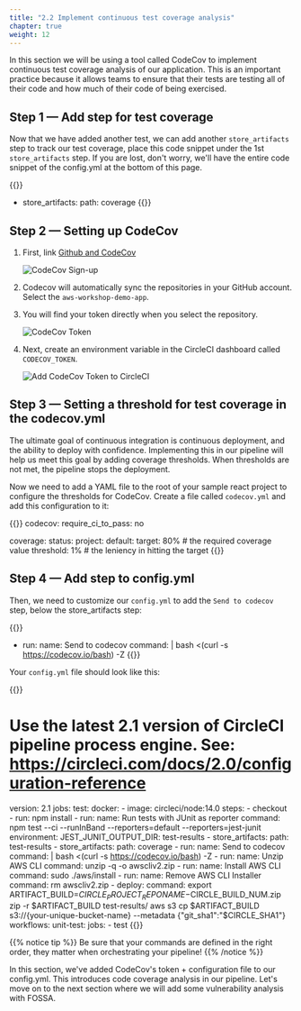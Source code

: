 ```yaml
---
title: "2.2 Implement continuous test coverage analysis"
chapter: true
weight: 12
---
```


In this section we will be using a tool called CodeCov to implement continuous test coverage analysis of our application. This is an important practice because it allows teams to ensure that their tests are testing all of their code and how much of their code of being exercised. 

## Step 1 &mdash; Add step for test coverage

Now that we have added another test, we can add another `store_artifacts` step to track our test coverage, place this code snippet under the 1st `store_artifacts` step. If you are lost, don't worry, we'll have the entire code snippet of the config.yml at the bottom of this page.

{{<highlight yaml>}}
- store_artifacts:
    path: coverage
{{</highlight>}}
  
## Step 2 &mdash; Setting up CodeCov

1. First, link [Github and CodeCov](https://codecov.io/gh)

    ![CodeCov Sign-up](/images/codecov-sign-up.png)

2. Codecov will automatically sync the repositories in your GitHub account. Select the `aws-workshop-demo-app`.

3. You will find your token directly when you select the repository.

    ![CodeCov Token](/images/codecov-token.png)

4. Next, create an environment variable in the CircleCI dashboard called `CODECOV_TOKEN`. 

    ![Add CodeCov Token to CircleCI](/images/codecov-add-env-var.png)

## Step 3 &mdash; Setting a threshold for test coverage in the codecov.yml

The ultimate goal of continuous integration is continuous deployment, and the ability to deploy with confidence. Implementing this in our pipeline will help us meet this goal by adding coverage thresholds. When thresholds are not met, the pipeline stops the deployment.

Now we need to add a YAML file to the root of your sample react project to configure the thresholds for CodeCov. Create a file called `codecov.yml` and add this configuration to it:

{{<highlight yaml>}}
codecov:
    require_ci_to_pass: no

coverage:
    status:
        project:
            default:
                target: 80%    # the required coverage value
                threshold: 1%  # the leniency in hitting the target
{{</highlight>}}

## Step 4 &mdash; Add step to config.yml

Then, we need to customize our `config.yml` to add the `Send to codecov` step, below the store_artifacts step:

{{<highlight yaml>}}
- run:
    name: Send to codecov
    command: |
        bash <(curl -s https://codecov.io/bash) -Z
{{</highlight>}}
  
Your `config.yml` file should look like this:

{{<highlight yaml>}}
# Use the latest 2.1 version of CircleCI pipeline process engine. See: https://circleci.com/docs/2.0/configuration-reference
version: 2.1
jobs:
    test:
        docker:
            - image: circleci/node:14.0
        steps:
            - checkout
            - run: npm install
            - run:
                name: Run tests with JUnit as reporter
                command: npm test --ci --runInBand --reporters=default --reporters=jest-junit
                environment:
                    JEST_JUNIT_OUTPUT_DIR: test-results
            - store_artifacts:
                path: test-results
            - store_artifacts:
                path: coverage
            - run:
                name: Send to codecov
                command: |
                    bash <(curl -s https://codecov.io/bash) -Z
            - run:
                name: Unzip AWS CLI
                command: unzip -q -o awscliv2.zip
            - run:
                name: Install AWS CLI
                command: sudo ./aws/install
            - run:
                name: Remove AWS CLI Installer
                command: rm awscliv2.zip
            - deploy:
                command:
                    export ARTIFACT_BUILD=$CIRCLE_PROJECT_REPONAME-$CIRCLE_BUILD_NUM.zip
                    zip -r $ARTIFACT_BUILD test-results/
                    aws s3 cp $ARTIFACT_BUILD s3://{your-unique-bucket-name} --metadata {\"git_sha1\":\"$CIRCLE_SHA1\"}
workflows:
    unit-test:
        jobs:
            - test
{{</highlight>}}

{{% notice tip %}}
Be sure that your commands are defined in the right order, they matter when orchestrating your pipeline!
{{% /notice %}}

In this section, we've added CodeCov's token + configuration file to our config.yml. This introduces code coverage analysis in our pipeline. Let's move on to the next section where we will add some vulnerability analysis with FOSSA.